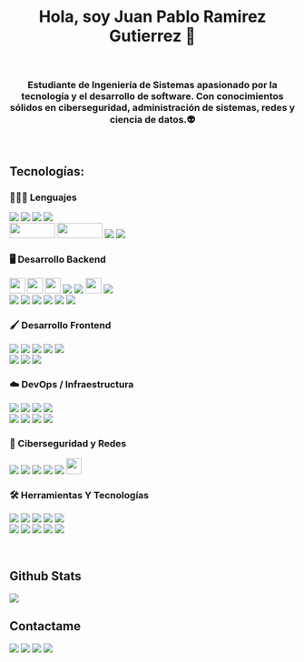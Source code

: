 <h1 align="center">Hola, soy Juan Pablo Ramirez Gutierrez 🫡 </h1>
</br>
<h3 align="center">Estudiante de Ingeniería de Sistemas apasionado por la tecnología y el desarrollo de software. Con conocimientos sólidos en ciberseguridad, administración de sistemas, redes y ciencia de datos.👽 </h3>

</br>

## Tecnologías:

<h3> 👨🏻‍💻 Lenguajes</h3>
<p>
  <img src="https://img.shields.io/badge/Java-ED8B00?style=for-the-badge&logo=openjdk&logoColor=white">
  <img src="https://img.shields.io/badge/JavaScript-F7DF1E?style=for-the-badge&logo=javascript&logoColor=black">
  <img src="https://img.shields.io/badge/c-%2300599C.svg?style=for-the-badge&logo=c&logoColor=white" >
  <img src="https://img.shields.io/badge/python-3670A0?style=for-the-badge&logo=python&logoColor=ffdd54">
  </br>

  <img src="https://img.shields.io/badge/C++-00599C?style=flat-square&logo=C%2B%2B&logoColor=white" width="80" height="27.5" >
  <img src="https://img.shields.io/badge/-SQL-000?logo=MySQL&logoColor=4479A1" width="80" height="27.5" >
  <img src="https://img.shields.io/badge/dart-%230175C2.svg?style=for-the-badge&logo=dart&logoColor=white" >
  <img src="https://img.shields.io/badge/bash_script-%23121011.svg?style=for-the-badge&logo=gnu-bash&logoColor=white">
   
  
  
</p>

<h3> 🖥️ Desarrollo Backend</h3>
<p>
  <img src="https://img.shields.io/badge/SpringBoot-6DB33F?style=flat-square&logo=Spring&logoColor=white" height="27.5">
  <img src="https://img.shields.io/badge/Hibernate-59666C?style=for-the-badge&logo=Hibernate&logoColor=white" height="27.5">
  <img src="https://img.shields.io/badge/django-%23092E20.svg?style=for-the-badge&logo=django&logoColor=white" height="27.5">
  <img src="https://img.shields.io/badge/Node.js-339933?style=for-the-badge&logo=nodedotjs&logoColor=white">
  <img src="https://img.shields.io/badge/Express.js-000000?style=for-the-badge&logo=express&logoColor=white">
  <img src= "https://img.shields.io/badge/JUnit5-25A162?logo=junit5&logoColor=fff&style=flat-square"height="27.5" >
  <img src= "https://img.shields.io/badge/-Mockito-239120?style=for-the-badge&logo=mockito&logoColor=white">
   </br>

  <img src="https://img.shields.io/badge/Rabbitmq-FF6600?style=for-the-badge&logo=rabbitmq&logoColor=white">
  <img src="https://img.shields.io/badge/Apache%20Kafka-000?style=for-the-badge&logo=apachekafka">
  <img src="https://img.shields.io/badge/postgresql-4169e1?style=for-the-badge&logo=postgresql&logoColor=white">
  <img src= "https://img.shields.io/badge/docker-%230db7ed.svg?style=for-the-badge&logo=docker&logoColor=white">
  <img src="https://img.shields.io/badge/JWT-black?style=for-the-badge&logo=JSON%20web%20tokens">
  <img src="https://img.shields.io/badge/MongoDB-%234ea94b.svg?style=for-the-badge&logo=mongodb&logoColor=white">
  

</p>

<h3> 🖌️ Desarrollo Frontend</h3>
<p>
  <img src="https://img.shields.io/badge/HTML5-E34F26?style=for-the-badge&logo=html5&logoColor=white">
  <img src="https://img.shields.io/badge/CSS3-1572B6?style=for-the-badge&logo=css3&logoColor=white">
  <img src="https://img.shields.io/badge/React-20232A?style=for-the-badge&logo=react&logoColor=61DAFB">
  <img src="https://img.shields.io/badge/MUI-%230081CB.svg?style=for-the-badge&logo=mui&logoColor=white">
  <img src="https://img.shields.io/badge/jquery-%230769AD.svg?style=for-the-badge&logo=jquery&logoColor=white">

  </br>
  <img src="https://img.shields.io/badge/bootstrap-%238511FA.svg?style=for-the-badge&logo=bootstrap&logoColor=white">
  <img src="https://img.shields.io/badge/express.js-%23404d59.svg?style=for-the-badge&logo=express&logoColor=%2361DAFB">
  <img src="https://img.shields.io/badge/Flutter-%2302569B.svg?style=for-the-badge&logo=Flutter&logoColor=white">
</p>

<h3> ☁️ DevOps / Infraestructura</h3>
<p>
  <img src="https://img.shields.io/badge/GoogleCloud-%234285F4.svg?style=for-the-badge&logo=google-cloud&logoColor=white">
  <img src="https://img.shields.io/badge/AWS-%23FF9900.svg?style=for-the-badge&logo=amazon-aws&logoColor=white">
  <img src= "https://img.shields.io/badge/azure-%230072C6.svg?style=for-the-badge&logo=microsoftazure&logoColor=white">
  <img src= "https://img.shields.io/badge/docker-%230db7ed.svg?style=for-the-badge&logo=docker&logoColor=white">
  <br>
  <img src= "https://img.shields.io/badge/kubernetes-%23326ce5.svg?style=for-the-badge&logo=kubernetes&logoColor=white">
  <img src="https://img.shields.io/badge/Git-F05032?style=for-the-badge&logo=git&logoColor=white">
  <img src="https://img.shields.io/badge/GitHub-100000?style=for-the-badge&logo=github&logoColor=white">
  <img src="https://img.shields.io/badge/jenkins-%232C5263.svg?style=for-the-badge&logo=jenkins&logoColor=white">

  
</p>

<h3> 🔐 Ciberseguridad y Redes </h3>

<p>
  
<img src="https://img.shields.io/badge/Linux-FCC624?style=for-the-badge&logo=linux&logoColor=black">
<img src= "https://img.shields.io/badge/manjaro-35BF5C?style=for-the-badge&logo=manjaro&logoColor=white" >
<img src= "https://img.shields.io/badge/Kali_Linux-557C94?style=for-the-badge&logo=kali-linux&logoColor=white">
<img src= "https://img.shields.io/badge/Wireshark-1679A7?style=for-the-badge&logo=Wireshark&logoColor=white">
<img src= "https://img.shields.io/badge/metasploit-2596CD?style=for-the-badge&logo=metasploit&logoColor=white">
<img src= "https://img.shields.io/badge/GRecon-green" height="27.5" >

  
</p>


<h3> 🛠️  Herramientas Y Tecnologías</h3>
<p>
  <img src= "https://img.shields.io/badge/Visual%20Studio%20Code-0078d7.svg?style=for-the-badge&logo=visual-studio-code&logoColor=white">
  <img src= "https://img.shields.io/badge/IntelliJIDEA-000000.svg?style=for-the-badge&logo=intellij-idea&logoColor=white">
  <img src= "https://img.shields.io/badge/NetBeansIDE-1B6AC6.svg?style=for-the-badge&logo=apache-netbeans-ide&logoColor=white">
  <img src = "https://img.shields.io/badge/Spyder-838485?style=for-the-badge&logo=spyder%20ide&logoColor=maroon">
  <img src="https://img.shields.io/badge/Notion-000000?style=for-the-badge&logo=notion&logoColor=white">
   </br>
  <img src="https://img.shields.io/badge/Postman-FF6C37?style=for-the-badge&logo=Postman&logoColor=white">
  <img src="https://img.shields.io/badge/figma-%23F24E1E.svg?style=for-the-badge&logo=figma&logoColor=white">
  <img src= "https://img.shields.io/badge/dbeaver-382923?style=for-the-badge&logo=dbeaver&logoColor=white">
  <img src="https://img.shields.io/badge/NPM-%23CB3837.svg?style=for-the-badge&logo=npm&logoColor=white">
  <img src= "https://img.shields.io/badge/PowerBI-F2C811?style=for-the-badge&logo=Power%20BI&logoColor=white">
</p>

</br>

## Github Stats 

  <tr>
    <td valign="top"><img src="https://github-readme-stats.vercel.app/api/top-langs/?username=JuanP10&theme=tokyonight&show_icons=true&hide_border=true&layout=compact"/></td>
  </tr>

## Contactame
<a href="https://www.linkedin.com/in/juan-ramirez10/" style="display: inline-block;">
    <img src="https://img.shields.io/badge/LinkedIn-0077B5?style=for-the-badge&logo=linkedin&logoColor=white">
</a>

<a href="https://www.instagram.com/juanp_ramirezg/" style="display: inline-block;">
    <img src="https://img.shields.io/badge/Instagram-E4405F?style=for-the-badge&logo=instagram&logoColor=white">
</a>

<a href="mailto:ramirezgutierrez32@gmail.com" style="display: inline-block;">
    <img src="https://img.shields.io/badge/Gmail-D14836?style=for-the-badge&logo=gmail&logoColor=white">
</a>

<a href="https://juanp10.github.io/Portfolio-Responsive/" style="display: inline-block;">
    <img src="https://img.shields.io/badge/MiWeb.com-14a1f0?style=for-the-badge&logoColor=white&labelColor=101010">  
</a>








